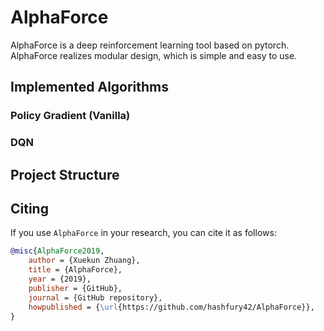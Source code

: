
# AlphaForce
AlphaForce is a deep reinforcement learning tool based on pytorch.
AlphaForce realizes modular design, which is simple and easy to use.


## Implemented Algorithms

### Policy Gradient (Vanilla)
### DQN


## Project Structure


## Citing

If you use `AlphaForce` in your research, you can cite it as follows:
```bibtex
@misc{AlphaForce2019,
    author = {Xuekun Zhuang},
    title = {AlphaForce},
    year = {2019},
    publisher = {GitHub},
    journal = {GitHub repository},
    howpublished = {\url{https://github.com/hashfury42/AlphaForce}},
}
```
